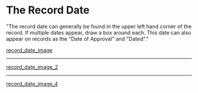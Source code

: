 # The Record Date

"The record date can generally be found in the upper left hand corner of the record. If multiple dates appear, draw a box around each. This date can also appear on records as the "Date of Approval" and "Dated"."

[record_date_image](/assests/images/emigrant/help/record_date_1.png)  
***
[record_date_image_2](/assests/images/emigrant/help/record_date_2.png)  
***
[record_date_image_4](/assests/images/emigrant/help/record_date_4.png)   

